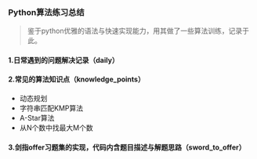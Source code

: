 ### Python算法练习总结
> 鉴于python优雅的语法与快速实现能力，用其做了一些算法训练，记录于此。
>
#### 1.日常遇到的问题解决记录（daily）
 #### 2.常见的算法知识点（knowledge_points）
* 动态规划
* 字符串匹配KMP算法
* A-Star算法
* 从N个数中找最大M个数
 #### 3.剑指offer习题集的实现，代码内含题目描述与解题思路（sword_to_offer）
